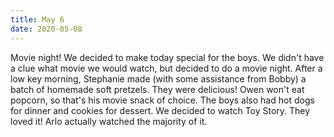 ```yaml
---
title: May 6
date: 2020-05-08
---
```

Movie night! We decided to make today special for the boys. We didn't have a clue what movie we would watch, but decided to do a movie night. After a low key morning, Stephanie made (with some assistance from Bobby) a batch of homemade soft pretzels. They were delicious! Owen won't eat popcorn, so that's his movie snack of choice. The boys also had hot dogs for dinner and cookies for dessert. We decided to watch Toy Story. They loved it! Arlo actually watched the majority of it.
